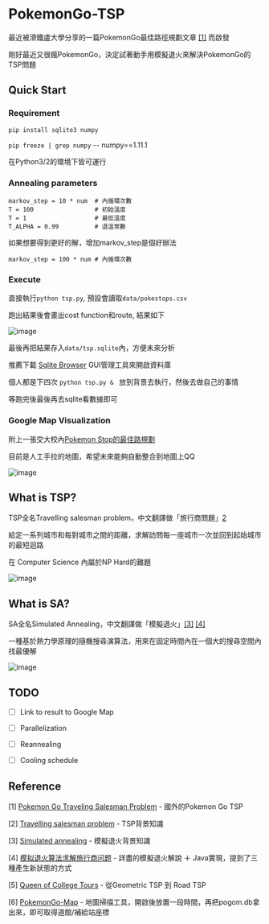 # PokemonGo-TSP
最近被滑鐵盧大學分享的一篇PokemonGo最佳路徑規劃文章 [[1]](#Reference) 而啟發

剛好最近又很瘋PokemonGo，決定試著動手用模擬退火來解決PokemonGo的TSP問題

## Quick Start
### Requirement
`pip install sqlite3 numpy`

`pip freeze | grep numpy`  --  numpy==1.11.1

在Python3/2的環境下皆可運行


### Annealing parameters

    markov_step = 10 * num	# 內循環次數
    T = 100					# 初始溫度
    T = 1					# 最低溫度
    T_ALPHA = 0.99			# 退溫常數
如果想要得到更好的解，增加markov_step是個好辦法

	markov_step = 100 * num # 內循環次數
	
### Execute
直接執行`python tsp.py`, 預設會讀取`data/pokestops.csv`

跑出結果後會畫出cost function和route, 結果如下

![image](http://i.imgur.com/GoZRbzt.png")

最後再把結果存入`data/tsp.sqlite`內，方便未來分析

推薦下載 [Sqlite Browser](http://sqlitebrowser.org/) GUI管理工具來開啟資料庫

個人都是下四次 `python tsp.py & ` 放到背景去執行，然後去做自己的事情

等跑完後最後再去sqlite看數據即可



### Google Map Visualization

附上一張交大校內[Pokemon Stop的最佳路規劃](https://www.google.com/maps/d/edit?mid=1lLYI5pnaxiFfFOcAQ45-Foeg-Jg)

目前是人工手拉的地圖，希望未來能夠自動整合到地圖上QQ

 ![image](http://i.imgur.com/GqmAOl3.png)




## What is TSP?
TSP全名Travelling salesman problem，中文翻譯做「旅行商問題」[2](#Reference)

給定一系列城市和每對城市之間的距離，求解訪問每一座城市一次並回到起始城市的最短迴路

在 Computer Science 內屬於NP Hard的難題

![image](https://upload.wikimedia.org/wikipedia/commons/2/2b/Bruteforce.gif)
 
## What is SA?
SA全名Simulated Annealing，中文翻譯做「模擬退火」[[3]](#Reference) [[4]](#Reference)

一種基於熱力學原理的隨機搜尋演算法，用來在固定時間內在一個大的搜尋空間內找最優解

 ![image](https://upload.wikimedia.org/wikipedia/commons/d/d5/Hill_Climbing_with_Simulated_Annealing.gif)


## TODO
- [ ] Link to result to Google Map
- [ ] Parallelization 
- [ ] Reannealing
- [ ] Cooling schedule



## Reference
[1] [Pokemon Go Traveling Salesman Problem](http://www.math.uwaterloo.ca/tsp/poke/index.html) - 國外的Pokemon Go TSP

[2] [Travelling salesman problem](https://en.wikipedia.org/wiki/Travelling_salesman_problem) - TSP背景知識

[3] [Simulated annealing](https://en.wikipedia.org/wiki/Simulated_annealing) - 模擬退火背景知識

[4] [模拟退火算法求解旅行商问题](http://blog.csdn.net/lalor/article/details/7688329) - 詳盡的模擬退火解說 ＋ Java實現，提到了三種產生新狀態的方式

[5] [Queen of College Tours](http://www.math.uwaterloo.ca/tsp/college/index.html) - 從Geometric TSP 到 Road TSP

[6] [PokemonGo-Map](https://github.com/PokemonGoMap/PokemonGo-Map) - 地圖掃描工具，開啟後放置一段時間，再把pogom.db拿出來，即可取得道館/補給站座標
